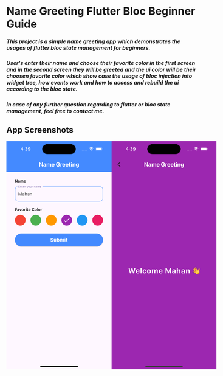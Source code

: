 # Name Greeting Flutter Bloc Beginner Guide

##### This project is a simple name greeting app which demonstrates the usages of flutter bloc state management for beginners.

##### User's enter their name and choose their favorite color in the first screen and in the second screen they will be greeted and the ui color will be their choosen favorite color which show case the usage of bloc injection into widget tree, how events work and how to access and rebuild the ui according to the bloc state.

##### In case of any further question regarding to flutter or bloc state management, feel free to contact me.


## App Screenshots

<div style="display: flex; justify-content: space-between;">
  <img src="https://github.com/mahankheirollahi/name_greeting_bloc_beginner_guide/blob/master/screenshots/Screen_one.png?raw=true" alt="First Screen" width="300" height="600" />
  <img src="https://github.com/mahankheirollahi/name_greeting_bloc_beginner_guide/blob/master/screenshots/Screen_two.png?raw=true" alt="Second Screen" width="300" height="600" />
</div>







